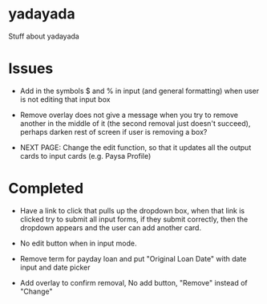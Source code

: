 # yadayada
Stuff about yadayada

# Issues
- Add in the symbols $ and % in input (and general formatting) when user is not editing that input box

- Remove overlay does not give a message when you try to remove another in the middle of it (the second removal just doesn't succeed), perhaps darken rest of screen if user is removing a box?

- NEXT PAGE: Change the edit function, so that it updates all the output cards to input cards (e.g. Paysa Profile)

# Completed

- Have a link to click that pulls up the dropdown box, when that link is clicked try to submit all input forms, if they submit correctly, then the dropdown appears and the user can add another card.

- No edit button when in input mode.

- Remove term for payday loan and put "Original Loan Date" with date input and date picker

- Add overlay to confirm removal, No add button, "Remove" instead of "Change"
